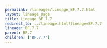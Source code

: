 ```yaml
---
permalink: /lineages/lineage_BF.7.7.html
layout: lineage_page
title: Lineage BF.7.7
redirect_to: ../lineage.html?lineage=BF.7.7
lineage: BF.7.7
parent: BF.7
children: ['BF.7.7']
---
```


